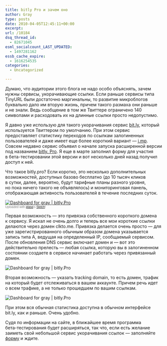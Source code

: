 ```yaml
---
title: bitly Pro и зачем оно
author: Gray
type: posts
date: 2010-04-05T12:45:11+00:00
excerpt:
url: /10184
dsq_thread_id:
  - 82671045
esml_socialcount_LAST_UPDATED:
  - 1497281162
essb_cache_expire:
  - 1616254535
categories:
  - Uncategorized

---
```








Думаю, что аудитории этого блога не&nbsp;надо особо объяснять, зачем нужны сервисы, укорачивающие ссылки. Если раньше сервисы типа TinyURL были достаточно маргинальны, то&nbsp;развитие микроблогов буквально дало им&nbsp;вторую жизнь, причем такого размаха они раньше и&nbsp;не&nbsp;знали. Ведь сообщение в&nbsp;том&nbsp;же Твиттере ограничено 140 символами и&nbsp;расходовать их&nbsp;на&nbsp;длинные ссылки просто недопустимо.

Я&nbsp;давно уже использую для такого укорачивания сервис <a href="http://bit.ly/" target="_blank">bit.ly</a>, который используется Твиттером по&nbsp;умолчанию. При этом сервис предоставляет статистику переходов по&nbsp;ссылкам залогиненных пользователей и&nbsp;даже имеет еще более короткий вариант&nbsp;&mdash; <a href="http://j.mp/" target="_blank">j.mp</a>. Совсем недавно сервис объявил о&nbsp;начале запуска расширенной версии под названием <a href="http://bitly.pro/" target="_blank">bitly. Pro</a>. Я&nbsp;еще в&nbsp;марте заполнил форму для участия в&nbsp;<nobr>бета-тестировании</nobr> этой версии и&nbsp;вот несколько дней назад получил доступ к&nbsp;ней.

Что такое bitly.pro? Если коротко, это несколько дополнительных возможностей, доступных базово бесплатно (до&nbsp;10 тысяч кликов в&nbsp;сутки, далее, вероятно, будут тарифные планы разного уровня, но&nbsp;пока ничего такого не&nbsp;объявлялось) и&nbsp;мониторинговая панель, отображающая активность пользователей в&nbsp;течение последних суток.

<div class="thumbnail">
  <a href="http://skitch.com/gray/n7j2b/dashboard-for-gray-bitly.pro"><img src="https://i2.wp.com/img.skitch.com/20100405-pit52m7chy1c1yaj5e9fju2pt9.preview.jpg?w=740" alt="Dashboard for gray | bitly.Pro" data-recalc-dims="1" /></a><br /> <span style="font-family: 'Lucida Grande', Trebuchet, sans-serif, Helvetica, Arial; font-size: 10px; color: #808080;">Uploaded with <a href="http://plasq.com/">plasq</a>&#8216;s <a href="http://skitch.com/">Skitch</a>!</span>


Первая возможность&nbsp;&mdash; это привязка собственного короткого домена к&nbsp;сервису. Я&nbsp;искал не&nbsp;очень долго и&nbsp;теперь все мои короткие ссылки делаются через домен clkto.me. Привязка делается очень просто&nbsp;&mdash; для уже зарегистрированного обычным образом домена указывается запись типа A, ведущая на&nbsp;определенный IP, сообщаемый сервисом. После обновления DNS сервис включает домен и&nbsp;&mdash; вот это действительно прелесть&nbsp;&mdash; любая ссылка, которую вы&nbsp;в&nbsp;залогиненном состоянии создаете в&nbsp;сервисе начинает работать через привязанный домен.

<img src="https://i2.wp.com/img.skitch.com/20100405-e62q2ff9bu1a9c6srjm94f3fd6.png?w=740" alt="Dashboard for gray | bitly.Pro" data-recalc-dims="1" /> 

Вторая возможность&nbsp;&mdash; указать tracking domain, то&nbsp;есть домен, трафик на&nbsp;который будет отслеживаться в&nbsp;вашем аккаунте. Причем речь идет о&nbsp;всем трафике, а&nbsp;не&nbsp;только прошедшем по&nbsp;вашим ссылкам.

<img src="https://i1.wp.com/img.skitch.com/20100405-kcidn4ic96qfd9anki991bxna5.png?w=740" alt="Dashboard for gray | bitly.Pro" data-recalc-dims="1" /> 

При этом вся обычная статистика доступна в&nbsp;обычном интерфейсе bit.ly, как и&nbsp;раньше. Очень удобно.

Судя по&nbsp;информации на&nbsp;сайте, в&nbsp;ближайшее время программа <nobr>бета-тестирования</nobr> будет расширяться, так что, если есть желание заиметь свой небольшой сервис укорачивания ссылок&nbsp;&mdash; заполняйте <a href="http://spreadsheets.google.com/viewform?formkey=dEJEdEVuQnRtZG9kdjExb3NEczlud0E6MA" target="_blank">форму</a> и&nbsp;ждите.